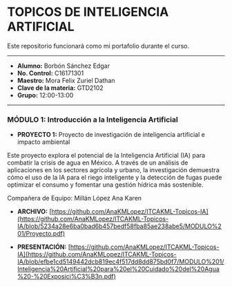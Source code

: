 # TOPICOS DE INTELIGENCIA ARTIFICIAL

Este repositorio funcionará como mi portafolio durante el curso. 

---



* **Alumno:** Borbón Sánchez Edgar
* **No. Control:** C16171301
* **Maestro:** Mora Felix Zuriel Dathan
* **Clave de la materia:** GTD2102
* **Grupo:** 12:00-13:00

---


### MÓDULO 1: Introducción a la Inteligencia Artificial

* **PROYECTO 1:** Proyecto de investigación de inteligencia artificial e impacto ambiental

Este proyecto explora el potencial de la Inteligencia Artificial (IA) para combatir la crisis de agua en México. A través de un análisis de aplicaciones en los sectores agrícola y urbano, la investigación demuestra cómo el uso de la IA para el riego inteligente y la detección de fugas puede optimizar el consumo y fomentar una gestión hídrica más sostenible.

Compañera de Equipo: Millán López Ana Karen

* **ARCHIVO:** [https://github.com/AnaKMLopez/ITCAKML-Topicos-IA](https://github.com/AnaKMLopez/ITCAKML-Topicos-IA/blob/5234a28e6ba0bad6b457bedf58fba85ae238abe5/MODULO%201/Proyecto.pdf)

* **PRESENTACIÓN:** [https://github.com/AnaKMLopez/ITCAKML-Topicos-IA](https://github.com/AnaKMLopez/ITCAKML-Topicos-IA/blob/efbe1cd5149442dcb819ec4f517dd8dd875bd0f7/MODULO%201/Inteligencia%20Artificial%20para%20el%20Cuidado%20del%20Agua%20-%20Exposici%C3%B3n.pdf)
